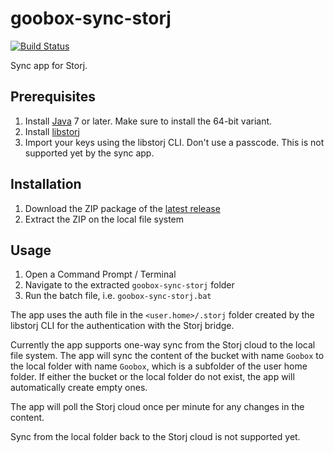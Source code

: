 # goobox-sync-storj

[![Build Status](https://travis-ci.org/GooBox/goobox-sync-storj.svg?branch=master)](https://travis-ci.org/GooBox/goobox-sync-storj)

Sync app for Storj.

## Prerequisites

1. Install [Java](https://java.com/download/) 7 or later. Make sure to install the 64-bit variant.
1. Install [libstorj](https://github.com/Storj/libstorj)
1. Import your keys using the libstorj CLI. Don't use a passcode. This is not supported yet by the sync app.

## Installation

1. Download the ZIP package of the [latest release](https://github.com/GooBox/goobox-sync-storj/releases/latest)
1. Extract the ZIP on the local file system

## Usage

1. Open a Command Prompt / Terminal
1. Navigate to the extracted `goobox-sync-storj` folder
1. Run the batch file, i.e. `goobox-sync-storj.bat`

The app uses the auth file in the `<user.home>/.storj` folder created by the libstorj CLI for the authentication with the Storj bridge.

Currently the app supports one-way sync from the Storj cloud to the local file system. The app will sync the content of the bucket with name `Goobox` to the local folder with name `Goobox`, which is a subfolder of the user home folder. If either the bucket or the local folder do not exist, the app will automatically create empty ones.

The app will poll the Storj cloud once per minute for any changes in the content.

Sync from the local folder back to the Storj cloud is not supported yet.
